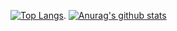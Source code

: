 [![Top Langs](https://github-readme-stats.vercel.app/api/top-langs/?username=sanbolee&layout=compact)](https://github.com/anuraghazra/github-readme-stats). 
[![Anurag's github stats](https://github-readme-stats.vercel.app/api?username=sanbolee&count_private=true&show_icons=true&theme=onedark)](https://github.com/anuraghazra/github-readme-stats)
